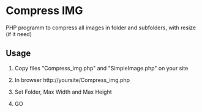 Compress IMG
============

PHP programm to compress all images in folder and subfolders, with resize (if it need)

Usage
-----

1.  Copy files "Compress_img.php" and "SimpleImage.php" on your site

2.  In browser http://yoursite/Compress_img.php

3.  Set Folder, Max Width and Max Height

4.  GO
